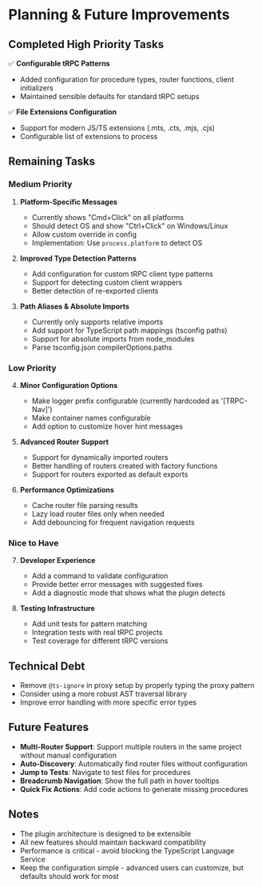 # Planning & Future Improvements

## Completed High Priority Tasks

✅ **Configurable tRPC Patterns**
- Added configuration for procedure types, router functions, client initializers
- Maintained sensible defaults for standard tRPC setups

✅ **File Extensions Configuration**
- Support for modern JS/TS extensions (.mts, .cts, .mjs, .cjs)
- Configurable list of extensions to process

## Remaining Tasks

### Medium Priority

1. **Platform-Specific Messages**
   - Currently shows "Cmd+Click" on all platforms
   - Should detect OS and show "Ctrl+Click" on Windows/Linux
   - Allow custom override in config
   - Implementation: Use `process.platform` to detect OS

2. **Improved Type Detection Patterns**
   - Add configuration for custom tRPC client type patterns
   - Support for detecting custom client wrappers
   - Better detection of re-exported clients

3. **Path Aliases & Absolute Imports**
   - Currently only supports relative imports
   - Add support for TypeScript path mappings (tsconfig paths)
   - Support for absolute imports from node_modules
   - Parse tsconfig.json compilerOptions.paths

### Low Priority

4. **Minor Configuration Options**
   - Make logger prefix configurable (currently hardcoded as '[TRPC-Nav]')
   - Make container names configurable
   - Add option to customize hover hint messages

5. **Advanced Router Support**
   - Support for dynamically imported routers
   - Better handling of routers created with factory functions
   - Support for routers exported as default exports

6. **Performance Optimizations**
   - Cache router file parsing results
   - Lazy load router files only when needed
   - Add debouncing for frequent navigation requests

### Nice to Have

7. **Developer Experience**
   - Add a command to validate configuration
   - Provide better error messages with suggested fixes
   - Add a diagnostic mode that shows what the plugin detects

8. **Testing Infrastructure**
   - Add unit tests for pattern matching
   - Integration tests with real tRPC projects
   - Test coverage for different tRPC versions

## Technical Debt

- Remove `@ts-ignore` in proxy setup by properly typing the proxy pattern
- Consider using a more robust AST traversal library
- Improve error handling with more specific error types

## Future Features

- **Multi-Router Support**: Support multiple routers in the same project without manual configuration
- **Auto-Discovery**: Automatically find router files without configuration
- **Jump to Tests**: Navigate to test files for procedures
- **Breadcrumb Navigation**: Show the full path in hover tooltips
- **Quick Fix Actions**: Add code actions to generate missing procedures

## Notes

- The plugin architecture is designed to be extensible
- All new features should maintain backward compatibility
- Performance is critical - avoid blocking the TypeScript Language Service
- Keep the configuration simple - advanced users can customize, but defaults should work for most